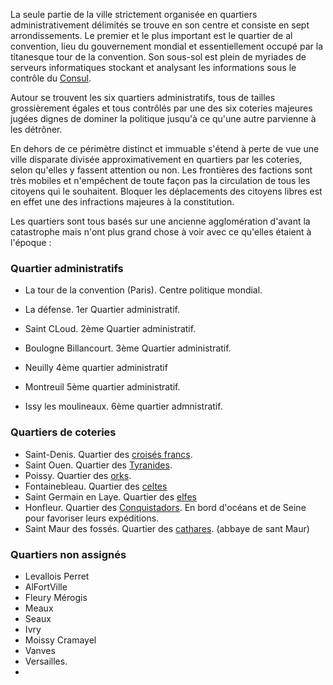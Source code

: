La seule partie de la ville strictement organisée en quartiers administrativement délimités se trouve en son centre et consiste en sept arrondissements. Le premier et le plus important est le quartier de al convention, lieu du gouvernement mondial et essentiellement occupé par la titanesque tour de la convention. Son sous-sol est plein de myriades de serveurs informatiques stockant et analysant les informations sous le contrôle du [Consul](Consul).

Autour se trouvent les six quartiers administratifs, tous de tailles grossièrement égales et tous contrôlés par une des six coteries majeures jugées dignes de dominer la politique jusqu'à ce qu'une autre parvienne à les détrôner.

En dehors de ce périmètre distinct et immuable s'étend à perte de vue une ville disparate divisée approximativement en quartiers par les coteries, selon qu'elles y fassent attention ou non. Les frontières des factions sont très mobiles et n'empêchent de toute façon pas la circulation de tous les citoyens qui le souhaitent. Bloquer les déplacements des citoyens libres est en effet une des infractions majeures à la constitution.

Les quartiers sont tous basés sur une ancienne agglomération d'avant la catastrophe mais n'ont plus grand chose à voir avec ce qu'elles étaient à l'époque : 

### Quartier administratifs
* La tour de la convention (Paris). Centre politique mondial.

* La défense. 1er Quartier administratif.
* Saint CLoud. 2ème Quartier administratif.
* Boulogne Billancourt. 3ème Quartier administratif.
* Neuilly 4ème quartier administratif
* Montreuil 5ème quartier administratif.
* Issy les moulineaux. 6ème quartier admnistratif.

### Quartiers de coteries
* Saint-Denis. Quartier des [croisés francs](Croisade-Franque).
* Saint Ouen. Quartier des [Tyranides](Tyranides).
* Poissy. Quartier des [orks](orks).
* Fontainebleau. Quartier des [celtes](celtes)
* Saint Germain en Laye. Quartier des [elfes](elfes)
* Honfleur. Quartier des [Conquistadors](Conquistadors). En bord d'océans et de Seine pour favoriser leurs expéditions.
* Saint Maur des fossés. Quartier des [cathares](cathares). (abbaye de sant Maur)

### Quartiers non assignés
* Levallois Perret
* AlFortVille
* Fleury Mérogis
* Meaux
* Seaux
* Ivry
* Moissy Cramayel
* Vanves
* Versailles.
* 